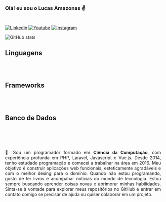 ### Olá! eu sou o Lucas Amazonas ✌️
#

[![Linkedin](https://img.shields.io/badge/LinkedIn-0077B5?style=for-the-badge&logo=linkedin&logoColor=white)](https://www.linkedin.com/in/lucas-amazonas-538042186/) [![Youtube](https://img.shields.io/badge/YouTube-FF0000?style=for-the-badge&logo=youtube&logoColor=white)](https://www.youtube.com/@lucasamazonas) [![Instagram](https://img.shields.io/badge/Instagram-E4405F?style=for-the-badge&logo=instagram&logoColor=white)](https://www.instagram.com/lucasamazonas/)

![GitHub stats](https://github-readme-stats.vercel.app/api?username=lucasamazonas&show_icons=true&theme=gruvbox)


## Linguagens
<div style="display: inline_block">
<img align="center" alt="" src="https://img.shields.io/badge/PHP-777BB4?style=for-the-badge&logo=php&logoColor=white" />
<img align="center" alt="" src="https://img.shields.io/badge/JavaScript-F7DF1E?style=for-the-badge&logo=javascript&logoColor=black" />
<img align="center" alt="" src="https://img.shields.io/badge/TypeScript-007ACC?style=for-the-badge&logo=typescript&logoColor=white" />
<img align="center" alt="" src="https://img.shields.io/badge/Rust-000000?style=for-the-badge&logo=rust&logoColor=white" />
<img align="center" alt="" src="https://img.shields.io/badge/HTML5-E34F26?style=for-the-badge&logo=html5&logoColor=white" />
<img align="center" alt="" src="https://img.shields.io/badge/CSS-239120?&style=for-the-badge&logo=css3&logoColor=white" />
</div>

<br/>

## Frameworks
<div style="display: inline_block">
<img align="center" alt="" src="https://img.shields.io/badge/Laravel-FF2D20?style=for-the-badge&logo=laravel&logoColor=white" />
<img align="center" alt="" src="https://img.shields.io/badge/Vue.js-35495E?style=for-the-badge&logo=vue.js&logoColor=4FC08D" />
<img align="center" alt="" src="https://img.shields.io/badge/React-20232A?style=for-the-badge&logo=react&logoColor=61DAFB" />
<img align="center" alt="" src="https://img.shields.io/badge/Tailwind_CSS-38B2AC?style=for-the-badge&logo=tailwind-css&logoColor=white" />
</div>

<br/>

## Banco de Dados
<div style="display: inline_block">
<img align="center" alt="" src="https://img.shields.io/badge/MySQL-00000F?style=for-the-badge&logo=mysql&logoColor=white" />
<img align="center" alt="" src="https://img.shields.io/badge/PostgreSQL-316192?style=for-the-badge&logo=postgresql&logoColor=white" />
<img align="center" alt="" src="https://img.shields.io/badge/SQLite-07405E?style=for-the-badge&logo=sqlite&logoColor=white" />
</div>

<br />

#

<p style="text-align: justify">
     📝 Sou um programador formado em <strong>Ciência da Computação</strong>, com experiência profunda em PHP, Laravel, Javascript e Vue.js. Desde 2014, tenho estudado programação e comecei a trabalhar na área em 2016. Meu objetivo é construir aplicações web funcionais, esteticamente agradáveis e com o melhor desing para o domínio. Quando não estou programando, gosto de ler livros e acompahar notícias do mundo de tecnologia. Estou sempre buscando aprender coisas novas e aprimorar minhas habilidades. Sinta-se à vontade para explorar meus repositórios no GitHub e entrar em contato comigo se precisar de ajuda ou quiser colaborar em um projeto.
</p>
